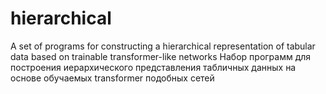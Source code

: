 # hierarchical
A set of programs for constructing a hierarchical representation of tabular data based on trainable transformer-like networks
Набор программ для построения иерархического представления табличных данных на основе обучаемых transformer подобных сетей
